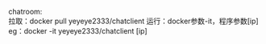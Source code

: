 chatroom:   
  拉取：docker pull yeyeye2333/chatclient
  运行：docker参数-it，程序参数[ip] eg：docker -it yeyeye2333/chatclient [ip]
